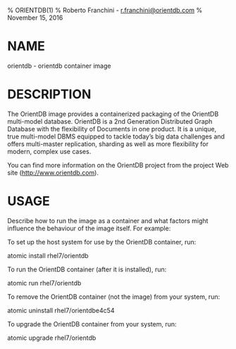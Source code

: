 % ORIENTDB(1)
% Roberto Franchini - r.franchini@orientdb.com
% November 15, 2016

# NAME
orientdb \- orientdb container image
  
# DESCRIPTION

The OrientDB image provides a containerized packaging of the OrientDB multi-model database. 
OrientDB is a 2nd Generation Distributed Graph Database with the flexibility of Documents in one product. 
It is a unique, true multi-model DBMS equipped to tackle today’s big data challenges and offers multi-master replication, 
sharding as well as more flexibility for modern, complex use cases. 

You can find more information on the OrientDB project from the project Web site (http://www.orientdb.com).

# USAGE
Describe how to run the image as a container and what factors might influence the behaviour of the image
itself. For example:

To set up the host system for use by the OrientDB container, run:

  atomic install rhel7/orientdb

To run the OrientDB container (after it is installed), run:

  atomic run rhel7/orientdb

To remove the OrientDB container (not the image) from your system, run:

  atomic uninstall rhel7/orientdbe4c54

To upgrade the OrientDB container from your system, run:

  atomic upgrade rhel7/orientdb